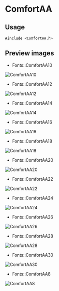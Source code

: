 ComfortAA
==========

Usage
------

    #include <ComfortAA.h>

Preview images
--------------
* Fonts::ComfortAA10 

![ComfortAA10](https://raw.githubusercontent.com/DisplayCore/ComfortAA/master/Preview/ComfortAA10.png)

* Fonts::ComfortAA12 

![ComfortAA12](https://raw.githubusercontent.com/DisplayCore/ComfortAA/master/Preview/ComfortAA12.png)

* Fonts::ComfortAA14 

![ComfortAA14](https://raw.githubusercontent.com/DisplayCore/ComfortAA/master/Preview/ComfortAA14.png)

* Fonts::ComfortAA16 

![ComfortAA16](https://raw.githubusercontent.com/DisplayCore/ComfortAA/master/Preview/ComfortAA16.png)

* Fonts::ComfortAA18 

![ComfortAA18](https://raw.githubusercontent.com/DisplayCore/ComfortAA/master/Preview/ComfortAA18.png)

* Fonts::ComfortAA20 

![ComfortAA20](https://raw.githubusercontent.com/DisplayCore/ComfortAA/master/Preview/ComfortAA20.png)

* Fonts::ComfortAA22 

![ComfortAA22](https://raw.githubusercontent.com/DisplayCore/ComfortAA/master/Preview/ComfortAA22.png)

* Fonts::ComfortAA24 

![ComfortAA24](https://raw.githubusercontent.com/DisplayCore/ComfortAA/master/Preview/ComfortAA24.png)

* Fonts::ComfortAA26 

![ComfortAA26](https://raw.githubusercontent.com/DisplayCore/ComfortAA/master/Preview/ComfortAA26.png)

* Fonts::ComfortAA28 

![ComfortAA28](https://raw.githubusercontent.com/DisplayCore/ComfortAA/master/Preview/ComfortAA28.png)

* Fonts::ComfortAA30 

![ComfortAA30](https://raw.githubusercontent.com/DisplayCore/ComfortAA/master/Preview/ComfortAA30.png)

* Fonts::ComfortAA8 

![ComfortAA8](https://raw.githubusercontent.com/DisplayCore/ComfortAA/master/Preview/ComfortAA8.png)


